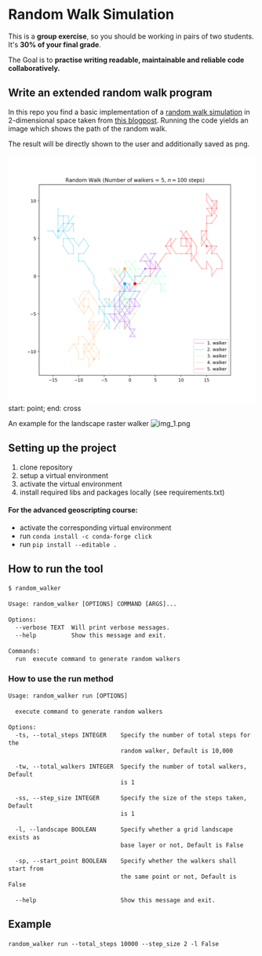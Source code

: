 # Random Walk Simulation

This is a **group exercise**, so you should be working in pairs of two students. It's **30% of your final grade**. 

The Goal is to **practise writing readable, maintainable and reliable code collaboratively.**


## Write an extended random walk program 

In this repo you find a basic implementation of a [random walk simulation](https://en.wikipedia.org/wiki/Random_walk) in 2-dimensional space taken from [this blogpost](https://www.geeksforgeeks.org/random-walk-implementation-python/). Running the code yields an image which shows the path of the random walk. 

The result will be directly shown to the user and additionally saved as png.

![random_walk](rand_walk_5_100.png)
start: point; end: cross

An example for the landscape raster walker
![img_1.png](img_1.png)

## Setting up the project
1. clone repository
2. setup a virtual environment
3. activate the virtual environment
4. install required libs and packages locally (see requirements.txt)

#### For the advanced geoscripting course:
- activate the corresponding virtual environment
- run ``conda install -c conda-forge click``
- run ``pip install --editable .``


## How to run the tool
````
$ random_walker

Usage: random_walker [OPTIONS] COMMAND [ARGS]...

Options:
  --verbose TEXT  Will print verbose messages.
  --help          Show this message and exit.

Commands:
  run  execute command to generate random walkers
  ````

### How to use the run method
````
Usage: random_walker run [OPTIONS]

  execute command to generate random walkers

Options:
  -ts, --total_steps INTEGER    Specify the number of total steps for the
                                random walker, Default is 10,000

  -tw, --total_walkers INTEGER  Specify the number of total walkers, Default
                                is 1

  -ss, --step_size INTEGER      Specify the size of the steps taken, Default
                                is 1

  -l, --landscape BOOLEAN       Specify whether a grid landscape exists as
                                base layer or not, Default is False

  -sp, --start_point BOOLEAN    Specify whether the walkers shall start from
                                the same point or not, Default is False

  --help                        Show this message and exit.

````

## Example
``random_walker run --total_steps 10000 --step_size 2 -l False``
